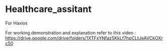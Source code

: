 # Healthcare_assitant
For Haxios

For working demonstration and explanation refer to this video :  https://drive.google.com/drive/folders/1XTFxYNfaz5KkLf7hpCLtJeAVCkOXrc50
